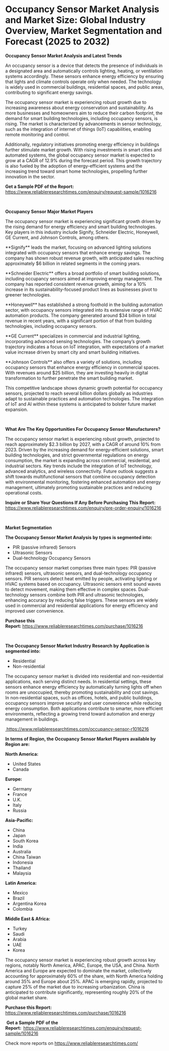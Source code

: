 <p><h1>Occupancy Sensor Market Analysis and Market Size: Global Industry Overview, Market Segmentation and Forecast (2025 to 2032)</h1></p><p><strong>Occupancy Sensor Market Analysis and Latest Trends</strong></p>
<p><p>An occupancy sensor is a device that detects the presence of individuals in a designated area and automatically controls lighting, heating, or ventilation systems accordingly. These sensors enhance energy efficiency by ensuring that lights and climate controls operate only when needed. The technology is widely used in commercial buildings, residential spaces, and public areas, contributing to significant energy savings.</p><p>The occupancy sensor market is experiencing robust growth due to increasing awareness about energy conservation and sustainability. As more businesses and homeowners aim to reduce their carbon footprint, the demand for smart building technologies, including occupancy sensors, is rising. The market is characterized by advancements in sensor technology, such as the integration of internet of things (IoT) capabilities, enabling remote monitoring and control.</p><p>Additionally, regulatory initiatives promoting energy efficiency in buildings further stimulate market growth. With rising investments in smart cities and automated systems, the global occupancy sensor market is expected to grow at a CAGR of 12.9% during the forecast period. This growth trajectory is also fueled by the adoption of energy-efficient systems and the increasing trend toward smart home technologies, propelling further innovation in the sector.</p></p>
<p><strong>Get a Sample PDF of the Report:&nbsp;</strong> <a href="https://www.reliableresearchtimes.com/enquiry/request-sample/1016216?utm_campaign=2007&utm_medium=2&utm_source=Github&utm_content=ia&utm_term=06042025&utm_id=occupancy-sensor">https://www.reliableresearchtimes.com/enquiry/request-sample/1016216</a></p>
<p>&nbsp;</p>
<p><strong>Occupancy Sensor Major Market Players</strong></p>
<p><p>The occupancy sensor market is experiencing significant growth driven by the rising demand for energy efficiency and smart building technologies. Key players in this industry include Signify, Schneider Electric, Honeywell, GE Current, and Johnson Controls, among others.</p><p>**Signify** leads the market, focusing on advanced lighting solutions integrated with occupancy sensors that enhance energy savings. The company has shown robust revenue growth, with anticipated sales reaching approximately $6 billion in related segments in the coming years.</p><p>**Schneider Electric** offers a broad portfolio of smart building solutions, including occupancy sensors aimed at improving energy management. The company has reported consistent revenue growth, aiming for a 10% increase in its sustainability-focused product lines as businesses pivot to greener technologies.</p><p>**Honeywell** has established a strong foothold in the building automation sector, with occupancy sensors integrated into its extensive range of HVAC automation products. The company generated around $34 billion in total revenue in recent years, with a significant portion of that from building technologies, including occupancy sensors.</p><p>**GE Current** specializes in commercial and industrial lighting, incorporating advanced sensing technologies. The company’s growth trajectory indicates a focus on IoT integration, with expectations of a market value increase driven by smart city and smart building initiatives.</p><p>**Johnson Controls** also offers a variety of solutions, including occupancy sensors that enhance energy efficiency in commercial spaces. With revenues around $25 billion, they are investing heavily in digital transformation to further penetrate the smart building market.</p><p>This competitive landscape shows dynamic growth potential for occupancy sensors, projected to reach several billion dollars globally as industries adapt to sustainable practices and automation technologies. The integration of IoT and AI within these systems is anticipated to bolster future market expansion.</p></p>
<p>&nbsp;</p>
<p><strong>What Are The Key Opportunities For Occupancy Sensor Manufacturers?</strong></p>
<p><p>The occupancy sensor market is experiencing robust growth, projected to reach approximately $2.3 billion by 2027, with a CAGR of around 10% from 2023. Driven by the increasing demand for energy-efficient solutions, smart building technologies, and strict governmental regulations on energy consumption, the market is expanding across commercial, residential, and industrial sectors. Key trends include the integration of IoT technology, advanced analytics, and wireless connectivity. Future outlook suggests a shift towards multifunctional sensors that combine occupancy detection with environmental monitoring, fostering enhanced automation and energy management, ultimately promoting sustainable practices and reducing operational costs.</p></p>
<p><strong>Inquire or Share Your Questions If Any Before Purchasing This Report:</strong> <a href="https://www.reliableresearchtimes.com/enquiry/pre-order-enquiry/1016216?utm_campaign=2007&utm_medium=2&utm_source=Github&utm_content=ia&utm_term=06042025&utm_id=occupancy-sensor">https://www.reliableresearchtimes.com/enquiry/pre-order-enquiry/1016216</a></p>
<p>&nbsp;</p>
<p><strong>Market Segmentation</strong></p>
<p><strong>The Occupancy Sensor Market Analysis by types is segmented into:</strong></p>
<p><ul><li>PIR (passive infrared) Sensors</li><li>Ultrasonic Sensors</li><li>Dual-technology Occupancy Sensors</li></ul></p>
<p><p>The occupancy sensor market comprises three main types: PIR (passive infrared) sensors, ultrasonic sensors, and dual-technology occupancy sensors. PIR sensors detect heat emitted by people, activating lighting or HVAC systems based on occupancy. Ultrasonic sensors emit sound waves to detect movement, making them effective in complex spaces. Dual-technology sensors combine both PIR and ultrasonic technologies, enhancing accuracy by reducing false triggers. These sensors are widely used in commercial and residential applications for energy efficiency and improved user convenience.</p></p>
<p><strong>Purchase this Report:&nbsp;</strong><a href="https://www.reliableresearchtimes.com/purchase/1016216?utm_campaign=2007&utm_medium=2&utm_source=Github&utm_content=ia&utm_term=06042025&utm_id=occupancy-sensor">https://www.reliableresearchtimes.com/purchase/1016216</a></p>
<p>&nbsp;</p>
<p><strong>The Occupancy Sensor Market Industry Research by Application is segmented into:</strong></p>
<p><ul><li>Residential</li><li>Non-residential</li></ul></p>
<p><p>The occupancy sensor market is divided into residential and non-residential applications, each serving distinct needs. In residential settings, these sensors enhance energy efficiency by automatically turning lights off when rooms are unoccupied, thereby promoting sustainability and cost savings. In non-residential spaces, such as offices, hotels, and public buildings, occupancy sensors improve security and user convenience while reducing energy consumption. Both applications contribute to smarter, more efficient environments, reflecting a growing trend toward automation and energy management in buildings.</p></p>
<p><a href="https://www.reliableresearchtimes.com/occupancy-sensor-r1016216?utm_campaign=2007&utm_medium=2&utm_source=Github&utm_content=ia&utm_term=06042025&utm_id=occupancy-sensor">&nbsp;https://www.reliableresearchtimes.com/occupancy-sensor-r1016216</a></p>
<p><strong>In terms of Region, the Occupancy Sensor Market Players available by Region are:</strong></p>
<p>
    <p> <strong> North America: </strong>
        <ul>
            <li>United States</li>
            <li>Canada</li>
        </ul>
        </p> 
    <p> <strong> Europe: </strong>
        <ul>
            <li>Germany</li>
            <li>France</li>
            <li>U.K.</li>
            <li>Italy</li>
            <li>Russia</li>
        </ul>
        </p> 
    <p> <strong> Asia-Pacific: </strong>
        <ul>
            <li>China</li>
            <li>Japan</li>
            <li>South Korea</li>
            <li>India</li>
            <li>Australia</li>
            <li>China Taiwan</li>
            <li>Indonesia</li>
            <li>Thailand</li>
            <li>Malaysia</li>
        </ul>
        </p> 
    <p> <strong> Latin America: </strong>
        <ul>
            <li>Mexico</li>
            <li>Brazil</li>
            <li>Argentina Korea</li>
            <li>Colombia</li>
        </ul>
        </p> 
    <p> <strong> Middle East & Africa: </strong>
        <ul>
            <li>Turkey</li>
            <li>Saudi</li>
            <li>Arabia</li>
            <li>UAE</li>
            <li>Korea</li>
        </ul>
    </p>
    </p>
<p><p>The occupancy sensor market is experiencing robust growth across key regions, notably North America, APAC, Europe, the USA, and China. North America and Europe are expected to dominate the market, collectively accounting for approximately 60% of the share, with North America holding around 35% and Europe about 25%. APAC is emerging rapidly, projected to capture 25% of the market due to increasing urbanization. China is anticipated to contribute significantly, representing roughly 20% of the global market share.</p></p>
<p><strong>Purchase this Report: </strong><a href="https://www.reliableresearchtimes.com/purchase/1016216?utm_campaign=2007&utm_medium=2&utm_source=Github&utm_content=ia&utm_term=06042025&utm_id=occupancy-sensor">https://www.reliableresearchtimes.com/purchase/1016216</a></p>
<p>&nbsp;<strong>Get a Sample PDF of the Report:&nbsp;&nbsp;</strong><a href="https://www.reliableresearchtimes.com/enquiry/request-sample/1016216?utm_campaign=2007&utm_medium=2&utm_source=Github&utm_content=ia&utm_term=06042025&utm_id=occupancy-sensor">https://www.reliableresearchtimes.com/enquiry/request-sample/1016216</a></p>
<p><strong></strong></p>
<p>Check more reports on <a href="https://www.reliableresearchtimes.com/?utm_campaign=2007&utm_medium=2&utm_source=Github&utm_content=ia&utm_term=06042025&utm_id=occupancy-sensor">https://www.reliableresearchtimes.com/</a></p>